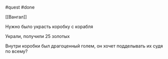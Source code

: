 #quest #done

[[Вангал]]

Нужно было украсть коробку с корабля

Украли, получили 25 золотых

Внутри коробки был драгоценный голем, он хочет подделывать их судя по всему?
